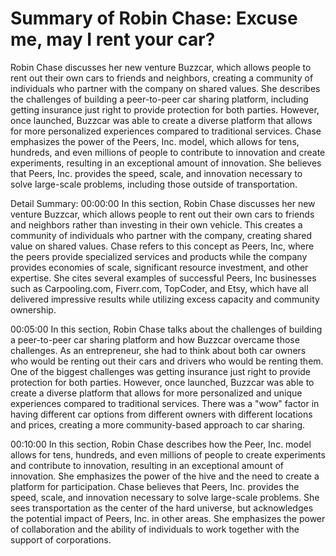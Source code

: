 # Summary of Robin Chase: Excuse me, may I rent your car?

Robin Chase discusses her new venture Buzzcar, which allows people to rent out their own cars to friends and neighbors, creating a community of individuals who partner with the company on shared values. She describes the challenges of building a peer-to-peer car sharing platform, including getting insurance just right to provide protection for both parties. However, once launched, Buzzcar was able to create a diverse platform that allows for more personalized experiences compared to traditional services. Chase emphasizes the power of the Peers, Inc. model, which allows for tens, hundreds, and even millions of people to contribute to innovation and create experiments, resulting in an exceptional amount of innovation. She believes that Peers, Inc. provides the speed, scale, and innovation necessary to solve large-scale problems, including those outside of transportation.

Detail Summary: 
00:00:00
In this section, Robin Chase discusses her new venture Buzzcar, which allows people to rent out their own cars to friends and neighbors rather than investing in their own vehicle. This creates a community of individuals who partner with the company, creating shared value on shared values. Chase refers to this concept as Peers, Inc, where the peers provide specialized services and products while the company provides economies of scale, significant resource investment, and other expertise. She cites several examples of successful Peers, Inc businesses such as Carpooling.com, Fiverr.com, TopCoder, and Etsy, which have all delivered impressive results while utilizing excess capacity and community ownership.

00:05:00
In this section, Robin Chase talks about the challenges of building a peer-to-peer car sharing platform and how Buzzcar overcame those challenges. As an entrepreneur, she had to think about both car owners who would be renting out their cars and drivers who would be renting them. One of the biggest challenges was getting insurance just right to provide protection for both parties. However, once launched, Buzzcar was able to create a diverse platform that allows for more personalized and unique experiences compared to traditional services. There was a "wow" factor in having different car options from different owners with different locations and prices, creating a more community-based approach to car sharing.

00:10:00
In this section, Robin Chase describes how the Peer, Inc. model allows for tens, hundreds, and even millions of people to create experiments and contribute to innovation, resulting in an exceptional amount of innovation. She emphasizes the power of the hive and the need to create a platform for participation. Chase believes that Peers, Inc. provides the speed, scale, and innovation necessary to solve large-scale problems. She sees transportation as the center of the hard universe, but acknowledges the potential impact of Peers, Inc. in other areas. She emphasizes the power of collaboration and the ability of individuals to work together with the support of corporations.

